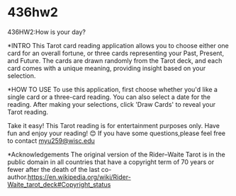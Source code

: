 # 436hw2
436HW2:How is your day?


*INTRO
This Tarot card reading application allows you to choose either one card for an overall fortune, 
or three cards representing your Past, Present, and Future. The cards are drawn randomly from 
the Tarot deck, and each card comes with a unique meaning, providing insight based on your selection.

*HOW TO USE
To use this application, first choose whether you'd like a single card or a three-card reading. 
You can also select a date for the reading. After making your selections, click 'Draw Cards' to 
reveal your Tarot reading.

Take it easy! This Tarot reading is for entertainment purposes only. Have fun and enjoy your reading! 😊
If you have some questions,please feel free to contact myu259@wisc.edu


*Acknowledgements
The original version of the Rider–Waite Tarot is in the public domain in all countries that have a copyright term of 70 years or fewer after the death of the last co-author.https://en.wikipedia.org/wiki/Rider-Waite_tarot_deck#Copyright_status


